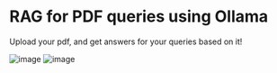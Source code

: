 # RAG for PDF queries using Ollama

Upload your pdf, and get answers for your queries based on it!

![image](https://github.com/user-attachments/assets/406ab334-7685-451a-b30b-91e550685675)
![image](https://github.com/user-attachments/assets/57c4a010-5905-4707-a715-0667db1f5bdc)
